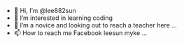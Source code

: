 - 👋 Hi, I’m @lee882sun
- 👀 I’m interested in learning coding 
- 🌱 I’m a novice and looking out to reach a teacher here  ...
- 📫 How to reach me Facebook leesun myke ...

<!---
lee882sun/lee882sun is a ✨ special ✨ repository because its `README.md` (this file) appears on your GitHub profile.
You can click the Preview link to take a look at your changes.
--->
